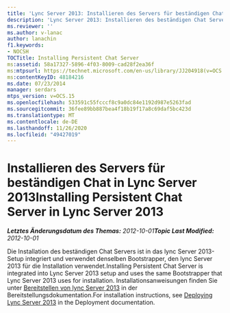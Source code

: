 ```yaml
---
title: 'Lync Server 2013: Installieren des Servers für beständigen Chat'
description: 'Lync Server 2013: Installieren des beständigen Chat Servers'
ms.reviewer: ''
ms.author: v-lanac
author: lanachin
f1.keywords:
- NOCSH
TOCTitle: Installing Persistent Chat Server
ms:assetid: 58a17327-5896-4f03-8009-cad28f2ea36f
ms:mtpsurl: https://technet.microsoft.com/en-us/library/JJ204918(v=OCS.15)
ms:contentKeyID: 48184216
ms.date: 07/23/2014
manager: serdars
mtps_version: v=OCS.15
ms.openlocfilehash: 533591c55fcccf8c9a0dc84e1192d987e5263fad
ms.sourcegitcommit: 36fee89bb887bea4f18b19f17a8c69daf5bc423d
ms.translationtype: MT
ms.contentlocale: de-DE
ms.lasthandoff: 11/26/2020
ms.locfileid: "49427019"
---
```

# <a name="installing-persistent-chat-server-in-lync-server-2013"></a><span data-ttu-id="bcb54-103">Installieren des Servers für beständigen Chat in Lync Server 2013</span><span class="sxs-lookup"><span data-stu-id="bcb54-103">Installing Persistent Chat Server in Lync Server 2013</span></span>

<div data-xmlns="http://www.w3.org/1999/xhtml">

<div class="topic" data-xmlns="http://www.w3.org/1999/xhtml" data-msxsl="urn:schemas-microsoft-com:xslt" data-cs="https://msdn.microsoft.com/">

<div data-asp="https://msdn2.microsoft.com/asp">



</div>

<div id="mainSection">

<div id="mainBody"><span data-ttu-id="bcb54-104">

<span> </span></span><span class="sxs-lookup"><span data-stu-id="bcb54-104">

<span> </span></span></span>

<span data-ttu-id="bcb54-105">_**Letztes Änderungsdatum des Themas:** 2012-10-01_</span><span class="sxs-lookup"><span data-stu-id="bcb54-105">_**Topic Last Modified:** 2012-10-01_</span></span>

<span data-ttu-id="bcb54-106">Die Installation des beständigen Chat Servers ist in das lync Server 2013-Setup integriert und verwendet denselben Bootstrapper, den lync Server 2013 für die Installation verwendet.</span><span class="sxs-lookup"><span data-stu-id="bcb54-106">Installing Persistent Chat Server is integrated into Lync Server 2013 setup and uses the same Bootstrapper that Lync Server 2013 uses for installation.</span></span> <span data-ttu-id="bcb54-107">Installationsanweisungen finden Sie unter [Bereitstellen von lync Server 2013](lync-server-2013-deploying-lync-server.md) in der Bereitstellungsdokumentation.</span><span class="sxs-lookup"><span data-stu-id="bcb54-107">For installation instructions, see [Deploying Lync Server 2013](lync-server-2013-deploying-lync-server.md) in the Deployment documentation.</span></span>

<span data-ttu-id="bcb54-108"></div>

<span> </span>

</div>

</div>

</span><span class="sxs-lookup"><span data-stu-id="bcb54-108"></div>

<span> </span>

</div>

</div>

</span></span></div>

